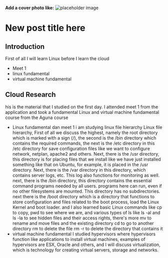 **Add a cover photo like:**
![placeholder image](https://via.placeholder.com/1200x600)

# New post title here

## Introduction
First of all I will learn Linux before I learn the cloud

- Meet 1
- linux fundamental
- virtual machine fundamental

## Cloud Research
his is the material that I studied on the first day. I attended meet 1 from the application and took a fundamental Linux and virtual machine fundamental course from the Aguna course
- Linux fundamental dan meet 1 i am studying linux file hierarchy Linux file hierarchy, First of all we discuss the highest, namely the root directory which is marked with a sign (/), the second is the /bin directory which contains the required commands, the next is the /etc directory in this /etc directory for save configuration files like we want to configure network, netplan, apache2 and others. Next, there is the /usr directory, this directory is for placing files that we install like we have just installed something like that on Ubuntu, for example, it is placed in the /usr directory. Next, there is the /var directory in this directory, which contains server logs, etc. This log also functions for monitoring as well. next, there is the /bin directory, this directory contains the essential command programs needed by all users. programs here can run, even if no other filesystems are mounted. This directory has no subdirectories. next there is the /boot directory which is a directory that functions to store configuration and files related to the boot process, load the Linux Kernel and boot loader. and I also learned basic Linux commands like cp to copy, pwd to see where we are, and various types of ls like ls -al and ls -la to see hidden files and their access rights, there's more mv to rename and move files and the existing directory cd to go to another directory rm to delete the file rm -r to delete the directory that contains it
- virtual machine fundamental I studied hypervisors where hypervisors function like applications to install virtual machines, examples of hypervisors are ESX, Oracle and others, and I will discuss virtualization, which is technology for creating virtual servers, storage and networks.

